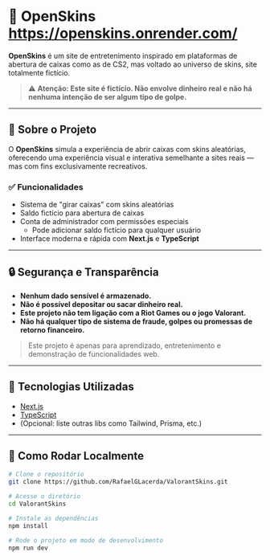 # 🎯 OpenSkins https://openskins.onrender.com/

**OpenSkins** é um site de entretenimento inspirado em plataformas de abertura de caixas como as de CS2, mas voltado ao universo de skins, site totalmente fictício.

> ⚠️ **Atenção: Este site é fictício. Não envolve dinheiro real e não há nenhuma intenção de ser algum tipo de golpe.**

---

## 🧩 Sobre o Projeto

O **OpenSkins** simula a experiência de abrir caixas com skins aleatórias, oferecendo uma experiência visual e interativa semelhante a sites reais — mas com fins exclusivamente recreativos.

### ✅ Funcionalidades

- Sistema de "girar caixas" com skins aleatórias
- Saldo fictício para abertura de caixas
- Conta de administrador com permissões especiais
  - Pode adicionar saldo fictício para qualquer usuário
- Interface moderna e rápida com **Next.js** e **TypeScript**

---

## 🔒 Segurança e Transparência

- **Nenhum dado sensível é armazenado.**
- **Não é possível depositar ou sacar dinheiro real.**
- **Este projeto não tem ligação com a Riot Games ou o jogo Valorant.**
- **Não há qualquer tipo de sistema de fraude, golpes ou promessas de retorno financeiro.**

> Este projeto é apenas para aprendizado, entretenimento e demonstração de funcionalidades web.

---

## 🚀 Tecnologias Utilizadas

- [Next.js](https://nextjs.org/)
- [TypeScript](https://www.typescriptlang.org/)
- (Opcional: liste outras libs como Tailwind, Prisma, etc.)

---

## 🧪 Como Rodar Localmente

```bash
# Clone o repositório
git clone https://github.com/RafaelGLacerda/ValorantSkins.git

# Acesse o diretório
cd ValorantSkins

# Instale as dependências
npm install

# Rode o projeto em modo de desenvolvimento
npm run dev
